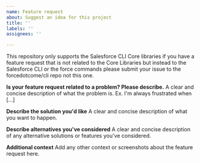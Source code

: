 ```yaml
---
name: Feature request
about: Suggest an idea for this project
title: ''
labels: ''
assignees: ''

---
```


This repository only supports the Salesforce CLI Core libraries if you have a feature request that is not related to the Core Libraries but instead to the Salesforce CLI or the force commands please submit your issue to the forcedotcome/cli repo not this one. 

**Is your feature request related to a problem? Please describe.**
A clear and concise description of what the problem is. Ex. I'm always frustrated when [...]

**Describe the solution you'd like**
A clear and concise description of what you want to happen.

**Describe alternatives you've considered**
A clear and concise description of any alternative solutions or features you've considered.

**Additional context**
Add any other context or screenshots about the feature request here.
